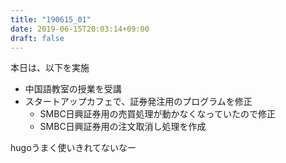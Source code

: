 ```yaml
---
title: "190615_01"
date: 2019-06-15T20:03:14+09:00
draft: false
---
```


本日は、以下を実施
* 中国語教室の授業を受講
* スタートアップカフェで、証券発注用のプログラムを修正
  * SMBC日興証券用の売買処理が動かなくなっていたので修正
  * SMBC日興証券用の注文取消し処理を作成

hugoうまく使いきれてないなー